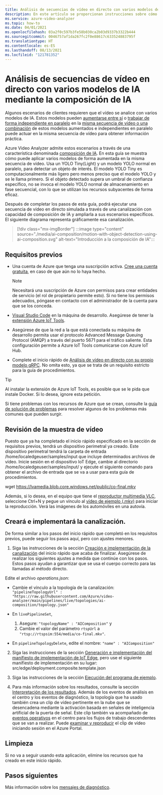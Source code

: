 ```yaml
---
title: Análisis de secuencias de vídeo en directo con varios modelos de IA mediante la composición de IA
description: En este artículo se proporcionan instrucciones sobre cómo analizar secuencias de vídeo en directo con varios modelos de IA mediante la característica de composición de IA de Azure Video Analyzer.
ms.service: azure-video-analyzer
ms.topic: how-to
ms.date: 04/01/2021
ms.openlocfilehash: 03a2f0c597b3fe58b030ca2b03d9337b3322b444
ms.sourcegitcommit: 0046757af1da267fc2f0e88617c633524883795f
ms.translationtype: HT
ms.contentlocale: es-ES
ms.lasthandoff: 08/13/2021
ms.locfileid: "121781352"
---
```

# <a name="analyze-live-video-streams-with-multiple-ai-models-using-ai-composition"></a>Análisis de secuencias de vídeo en directo con varios modelos de IA mediante la composición de IA

Algunos escenarios de clientes requieren que el vídeo se analice con varios modelos de IA. Estos modelos pueden [aumentarse entre sí](ai-composition-overview.md#sequential-ai-composition) o [trabajar de forma independiente en paralelo](ai-composition-overview.md#parallel-ai-composition) en la [misma secuencia de vídeo o una combinación](ai-composition-overview.md#combined-ai-composition) de estos modelos aumentados e independientes en paralelo puede actuar en la misma secuencia de vídeo para obtener información práctica.

Azure Video Analyzer admite estos escenarios a través de una característica denominada [composición de IA](ai-composition-overview.md). En esta guía se muestra cómo puede aplicar varios modelos de forma aumentada en la misma secuencia de vídeo. Usa un YOLO Tiny(Light) y un modelo YOLO normal en paralelo, para detectar un objeto de interés. El modelo YOLO Tiny es computacionalmente más ligero pero menos preciso que el modelo YOLO y se le llama primero. Si el objeto detectado supera un umbral de confianza específico, no se invoca el modelo YOLO normal de almacenamiento en fase secuencial, con lo que se utilizan los recursos subyacentes de forma eficaz.

Después de completar los pasos de esta guía, podrá ejecutar una secuencia de vídeo en directo simulada a través de una canalización con capacidad de composición de IA y ampliarla a sus escenarios específicos. El siguiente diagrama representa gráficamente esa canalización.

> [!div class="mx-imgBorder"]
> :::image type="content" source="./media/ai-composition/motion-with-object-detection-using-ai-composition.svg" alt-text="Introducción a la composición de IA":::
 
## <a name="prerequisites"></a>Requisitos previos

* Una cuenta de Azure que tenga una suscripción activa. [Cree una cuenta gratuita](https://azure.microsoft.com/free/?WT.mc_id=A261C142F), en caso de que aún no lo haya hecho.

    > [!NOTE]
    > Necesitará una suscripción de Azure con permisos para crear entidades de servicio (el rol de propietario permite esto). Si no tiene los permisos adecuados, póngase en contacto con el administrador de la cuenta para que se los conceda.
* [Visual Studio Code](https://code.visualstudio.com/) en la máquina de desarrollo. Asegúrese de tener la [extensión Azure IoT Tools](https://marketplace.visualstudio.com/items?itemName=vsciot-vscode.azure-iot-tools).
* Asegúrese de que la red a la que está conectada su máquina de desarrollo permita usar el protocolo Advanced Message Queuing Protocol (AMQP) a través del puerto 5671 para el tráfico saliente. Esta configuración permite a Azure IoT Tools comunicarse con Azure IoT Hub.
* Complete el inicio rápido de [Análisis de vídeo en directo con su propio modelo gRPC](analyze-live-video-use-your-model-grpc.md). No omita esto, ya que se trata de un requisito estricto para la guía de procedimientos.

> [!TIP]
> Al instalar la extensión de Azure IoT Tools, es posible que se le pida que instale Docker. Si lo desea, ignore esta petición.
>
> Si tiene problemas con los recursos de Azure que se crean, consulte la [guía de solución de problemas](troubleshoot.md#common-error-resolutions) para resolver algunos de los problemas más comunes que pueden surgir.

## <a name="review-the-video-sample"></a>Revisión de la muestra de vídeo

Puesto que ya ha completado el inicio rápido especificado en la sección de requisitos previos, tendrá un dispositivo perimetral ya creado. Este dispositivo perimetral tendrá la carpeta de entrada /home/localedgeuser/samples/input que incluye determinados archivos de vídeo. Inicie sesión en el dispositivo IoT Edge, cambie al directorio /home/localedgeuser/samples/input/ y ejecute el siguiente comando para obtener el archivo de entrada que se va a usar para esta guía de procedimientos.

wget https://lvamedia.blob.core.windows.net/public/co-final.mkv

Además, si lo desea, en el equipo que tiene el [reproductor multimedia VLC](https://www.videolan.org/vlc/), seleccione Ctrl+N y pegue un vínculo al [vídeo de ejemplo (.mkv)](https://lvamedia.blob.core.windows.net/public/co-final.mkv) para iniciar la reproducción. Verá las imágenes de los automóviles en una autovía.

## <a name="create-and-deploy-the-pipeline"></a>Creará e implementará la canalización.

De forma similar a los pasos del inicio rápido que completó en los requisitos previos, puede seguir los pasos aquí, pero con ajustes menores.

1. Siga las instrucciones de la sección [Creación e implementación de la canalización](analyze-live-video-use-your-model-grpc.md#create-and-deploy-the-pipeline) del inicio rápido que acaba de finalizar. Asegúrese de realizar los siguientes ajustes a medida que continúe con los pasos. Estos pasos ayudan a garantizar que se usa el cuerpo correcto para las llamadas al método directo.

Edite el archivo *operations.json*:

* Cambie el vínculo a la topología de la canalización: `"pipelineTopologyUrl" : "https://raw.githubusercontent.com/Azure/video-analyzer/main/pipelines/live/topologies/ai-composition/topology.json"`
* En `livePipelineSet`,  
   1. Asegure: `"topologyName" : "AIComposition"` y 
   2. Cambie el valor del parámetro `rtspUrl` a `"rtsp://rtspsim:554/media/co-final.mkv"`.
    
* En `pipelineTopologyDelete`, edite el nombre: `"name" : "AIComposition"`
    
2. Siga las instrucciones de la sección [Generación e implementación del manifiesto de implementación de IoT Edge](analyze-live-video-use-your-model-grpc.md#generate-and-deploy-the-iot-edge-deployment-manifest), pero use el siguiente manifiesto de implementación en su lugar: src/edge/deployment.composite.template.json

3. Siga las instrucciones de la sección [Ejecución del programa de ejemplo](analyze-live-video-use-your-model-grpc.md#run-the-sample-program).

4. Para más información sobre los resultados, consulte la sección [Interpretación de los resultados](analyze-live-video-use-your-model-grpc.md#interpret-results). Además de los eventos de análisis en el centro y los eventos de diagnóstico, la topología que ha usado también crea un clip de vídeo pertinente en la nube que se desencadena mediante la activación basada en señales de inteligencia artificial de la puerta de señal. Este clip también va acompañado de [eventos operativos](record-event-based-live-video.md#operational-events) en el centro para los flujos de trabajo descendentes que se van a realizar. Puede [examinar y reproducir](record-event-based-live-video.md#playing-back-the-recording) el clip de vídeo iniciando sesión en el Azure Portal.

## <a name="clean-up"></a>Limpieza

Si no va a seguir usando esta aplicación, elimine los recursos que ha creado en este inicio rápido.

## <a name="next-steps"></a>Pasos siguientes

Más información sobre los [mensajes de diagnóstico](monitor-log-edge.md).
